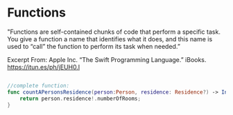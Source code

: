 # Functions

"Functions are self-contained chunks of code that perform a specific task. You give a function a name that identifies what it does, and this name is used to “call” the function to perform its task when needed.”

Excerpt From: Apple Inc. “The Swift Programming Language.” iBooks. https://itun.es/ph/jEUH0.l

```swift

//complete function:
func countAPersonsResidence(person:Person, residence: Residence?) -> Int {
    return person.residence!.numberOfRooms;
}
```